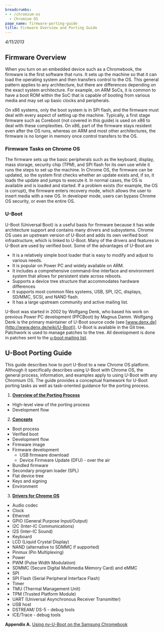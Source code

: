```yaml
---
breadcrumbs:
- - /chromium-os
  - Chromium OS
page_name: firmware-porting-guide
title: Firmware Overview and Porting Guide
---
```


*4/11/2013*

## Firmware Overview

When you turn on an embedded device such as a Chromebook, the firmware is the
first software that runs. It sets up the machine so that it can load the
operating system and then transfers control to the OS. This general pattern
applies to any architecture, but there are differences depending on the exact
system architecture. For example, on ARM SoCs, it is common to have a boot ROM
within the SoC that is capable of booting from various media and may set up
basic clocks and peripherals.

On x86 systems, only the boot system is in SPI flash, and the firmware must deal
with every aspect of setting up the machine. Typically, a first stage firmware
such as Coreboot (not covered in this guide) is used on x86 to deal with these
complexities. On x86, part of the firmware stays resident even after the OS
runs, whereas on ARM and most other architectures, the firmware is no longer in
memory once control transfers to the OS.

### Firmware Tasks on Chrome OS

The firmware sets up the basic peripherals such as the keyboard, display, mass
storage, security chip (TPM), and SPI flash for its own use while it runs the
steps to set up the machine. In Chrome OS, the firmware can be updated, so the
system first checks whether an update exists and, if so, it loads the update and
jumps to execute it. In normal cases, the OS is available and is loaded and
started. If a problem exists (for example, the OS is corrupt), the firmware
enters recovery mode, which allows the user to insert media with a new OS. In
developer mode, users can bypass Chrome OS security, or even the entire OS.

### U-Boot

U-Boot (Universal Boot) is a useful basis for firmware because it has wide
architecture support and contains many drivers and subsystems. Chrome OS uses an
upstream version of U-Boot and adds its own verified boot infrastructure, which
is linked to U-Boot. Many of the drivers and features in U-Boot are used by
verified boot. Some of the advantages of U-Boot are

*   It is a relatively simple boot loader that is easy to modify and
            adjust to various needs.
*   It is popular on Power PC and widely available on ARM.
*   It includes a comprehensive command-line interface and environment
            system that allows for persistent state across reboots.
*   Supports a device tree structure that accommodates hardware
            differences
*   It supports most common files systems, USB, SPI, I2C, displays,
            SD/MMC, SCSI, and NAND flash.
*   It has a large upstream community and active mailing list.

U-Boot was started in 2002 by Wolfgang Denk, who based his work on previous
Power PC development (PPCBoot) by Magnus Damm. Wolfgang Denk is the primary
maintainer of U-Boot source code (see
[www.denx.de](http://www.denx.de/wiki/U-Boot)). U-Boot is available in the Git
tree. Patchwork is used to manage patches to the tree. All development is done
in patches sent to the [u-boot mailing
list](http://lists.denx.de/mailman/listinfo/u-boot).

## U-Boot Porting Guide

This guide describes how to port U-Boot to a new Chrome OS platform. Although it
specifically describes using U-Boot with Chrome OS, the general process,
information, and examples apply to using U-Boot with any Chromium OS. The guide
provides a conceptual framework for U-Boot porting tasks as well as
task-oriented guidance for the porting process.

1. **[Overview of the Porting
Process](/chromium-os/firmware-porting-guide/1-overview)**

*   High-level view of the porting process
*   Development flow

2. **[Concepts](/chromium-os/firmware-porting-guide/2-concepts)**

*   Boot process
*   Verified boot
*   Development flow
*   Firmware image
*   Firmware development
    *   USB firmware download
    *   Device Firmware Update (DFU) - over the air
*   Bundled firmware
*   Secondary program loader (SPL)
*   Flat device tree
*   Keys and signing
*   Environment

3. **[Drivers for Chrome
OS](/chromium-os/firmware-porting-guide/u-boot-drivers)**

*   Audio codec
*   Clock
*   Ethernet
*   GPIO (General Purpose Input/Output)
*   I2C (Inter-IC Communications)
*   I2S (Inter-IC Sound)
*   Keyboard
*   LCD (Liquid Crystal Display)
*   NAND (alternative to SDMMC if supported)
*   Pinmux (Pin Multiplexing)
*   Power
*   PWM (Pulse Width Modulation)
*   SDMMC (Secure Digital Multimedia Memory Card) and eMMC
*   SPI
*   SPI Flash (Serial Peripheral Interface Flash)
*   Timer
*   TMU (Thermal Management Unit)
*   TPM (Trusted Platform Module)
*   UART (Universal Asynchronous Receiver Transmitter)
*   USB host
*   DSTREAM/ DS-5 - debug tools
*   ICE/Trace - debug tools

**Appendix A.** [Using nv-U-Boot on the Samsung
Chromebook](/system/errors/NodeNotFound)